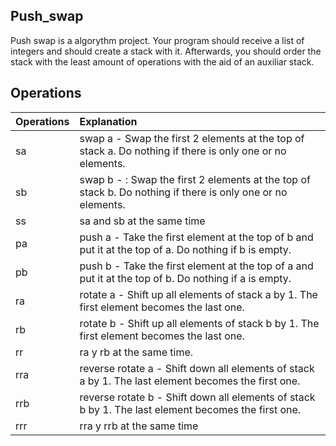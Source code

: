 ## Push_swap 

Push swap is a algorythm project. Your program should receive a list of integers and should create a stack with it.
Afterwards, you should order the stack with the least amount of operations with the aid of an auxiliar stack.

## Operations

| Operations | Explanation |
| :--- | :--- |
| sa | swap a - Swap the first 2 elements at the top of stack a. Do nothing if there is only one or no elements. |
| sb | swap b - : Swap the first 2 elements at the top of stack b. Do nothing if there is only one or no elements. |
| ss | sa and sb at the same time |
| pa | push a -  Take the first element at the top of b and put it at the top of a. Do nothing if b is empty. |
| pb | push b - Take the first element at the top of a and put it at the top of b. Do nothing if a is empty. |
| ra | rotate a - Shift up all elements of stack a by 1. The first element becomes the last one. |
| rb | rotate b - Shift up all elements of stack b by 1. The first element becomes the last one. |
| rr | ra y rb at the same time. |
| rra | reverse rotate a - Shift down all elements of stack a by 1. The last element becomes the first one. |
| rrb | reverse rotate b - Shift down all elements of stack b by 1. The last element becomes the first one. |
| rrr | rra y rrb at the same time |

